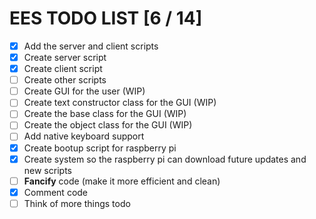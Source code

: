 # EES TODO LIST [6 / 14]

- [X] Add the server and client scripts
- [X] Create server script
- [X] Create client script
- [ ] Create other scripts
- [ ] Create GUI for the user (WIP)
- [ ] Create text constructor class for the GUI (WIP)
- [ ] Create the base class for the GUI (WIP)
- [ ] Create the object class for the GUI (WIP)
- [ ] Add native keyboard support
- [X] Create bootup script for raspberry pi
- [X] Create system so the raspberry pi can download future updates and new scripts
- [ ] **Fancify** code (make it more efficient and clean)
- [X] Comment code
- [ ] Think of more things todo
